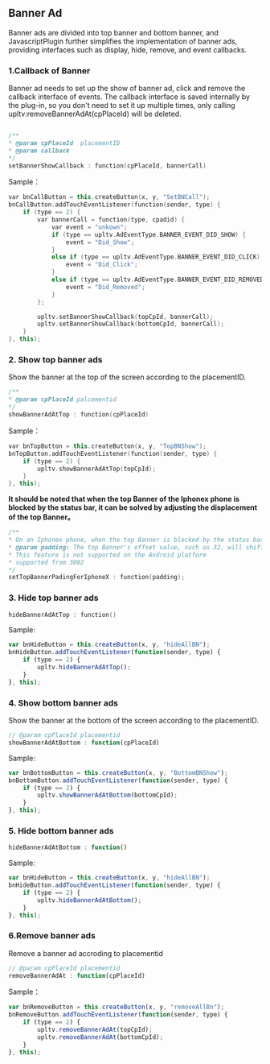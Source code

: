 ## Banner Ad

Banner ads are divided into top banner and bottom banner, and JavascriptPlugin further simplifies the implementation of banner ads, providing interfaces such as display, hide, remove, and event callbacks.


### 1.Callback of Banner
Banner ad needs to set up the show of banner ad, click and remove the callback interface of events. The callback interface is saved internally by the plug-in, so you don't need to set it up multiple times, only calling upltv:removeBannerAdAt(cpPlaceId) will be deleted.

```cpp

/**
* @param cpPlaceId  placementID
* @param callback
*/
setBannerShowCallback : function(cpPlaceId, bannerCall)
```
Sample：

```cpp
var bnCallButton = this.createButton(x, y, "SetBNCall");
bnCallButton.addTouchEventListener(function(sender, type) {
    if (type == 2) {
        var bannerCall = function(type, cpadid) {
            var event = "unkown";
            if (type == upltv.AdEventType.BANNER_EVENT_DID_SHOW) {
                event = "Did_Show";
            }
            else if (type == upltv.AdEventType.BANNER_EVENT_DID_CLICK) {
                event = "Did_Click";
            }
            else if (type == upltv.AdEventType.BANNER_EVENT_DID_REMOVED) {
                event = "Did_Removed";
            }
        };

        upltv.setBannerShowCallback(topCpId, bannerCall);
        upltv.setBannerShowCallback(bottomCpId, bannerCall);
    }
}, this);
```

### 2.  Show top banner ads
Show the banner at the top of the screen according to the placementID.

```cpp
/**
* @param cpPlaceId palcementid
*/
showBannerAdAtTop : function(cpPlaceId)
```

Sample：

```cpp
var bnTopButton = this.createButton(x, y, "TopBNShow");
bnTopButton.addTouchEventListener(function(sender, type) {
    if (type == 2) {
        upltv.showBannerAdAtTop(topCpId);
    }
}, this);
```

**It should be noted that when the top Banner of the Iphonex phone is blocked by the status bar, it can be solved by adjusting the displacement of the top Banner。**

```cpp
/**
* On an Iphonex phone, when the top Banner is blocked by the status bar, you can solve this problem by adjusting the displacement of the top banner
* @param padding: The top Banner's offset value, such as 32, will shift down 32 pixels
* This feature is not supported on the Android platform
* supported from 3002
*/
setTopBannerPadingForIphoneX : function(padding);
```

### 3. Hide top banner ads

```cpp
hideBannerAdAtTop : function()
```

Sample:
```javascript
var bnHideButton = this.createButton(x, y, "hideAllBN");
bnHideButton.addTouchEventListener(function(sender, type) {
    if (type == 2) {
        upltv.hideBannerAdAtTop();
    }
}, this);
```

### 4. Show bottom banner ads
Show the banner at the bottom of the screen according to the placementID.
```javascript
// @param cpPlaceId placementid
showBannerAdAtBottom : function(cpPlaceId)
```

Sample:
```javascript
var bnBottomButton = this.createButton(x, y, "BottomBNShow");
bnBottomButton.addTouchEventListener(function(sender, type) {
    if (type == 2) {
        upltv.showBannerAdAtBottom(bottomCpId);
    }
}, this);
```

### 5. Hide bottom banner ads

```javascript
hideBannerAdAtBottom : function()
```

Sample:
```javascript
var bnHideButton = this.createButton(x, y, "hideAllBN");
bnHideButton.addTouchEventListener(function(sender, type) {
    if (type == 2) {
        upltv.hideBannerAdAtBottom();
    }
}, this);
```

### 6.Remove banner ads
Remove a banner ad accroding to placementid
```javascript
// @param cpPlaceId placementid
removeBannerAdAt : function(cpPlaceId)
```

Sample：
```javascript
var bnRemoveButton = this.createButton(x, y, "removeAllBn");
bnRemoveButton.addTouchEventListener(function(sender, type) {
    if (type == 2) {
        upltv.removeBannerAdAt(topCpId);
        upltv.removeBannerAdAt(bottomCpId);
    }
}, this);
```